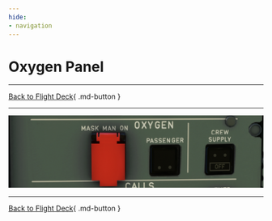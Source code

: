 ```yaml
---
hide:
- navigation
---
```


# Oxygen Panel

---

[Back to Flight Deck](../flight-deck.md){ .md-button }

---

![Oxygen Panel](../../../assets/a32nx-briefing/overhead-panel/Oxygen.png "Oxygen Panel")

---

[Back to Flight Deck](../flight-deck.md){ .md-button }